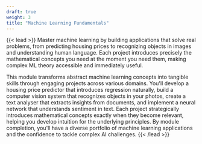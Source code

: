 ```yaml
---
draft: true
weight: 3
title: "Machine Learning Fundamentals"
---
```


{{< lead >}}
Master machine learning by building applications that solve real problems, from predicting housing prices to recognizing objects in images and understanding human language. Each project introduces precisely the mathematical concepts you need at the moment you need them, making complex ML theory accessible and immediately useful.

This module transforms abstract machine learning concepts into tangible skills through engaging projects across various domains. You'll develop a housing price predictor that introduces regression naturally, build a computer vision system that recognizes objects in your photos, create a text analyser that extracts insights from documents, and implement a neural network that understands sentiment in text. Each project strategically introduces mathematical concepts exactly when they become relevant, helping you develop intuition for the underlying principles. By module completion, you'll have a diverse portfolio of machine learning applications and the confidence to tackle complex AI challenges.
{{< /lead >}}
